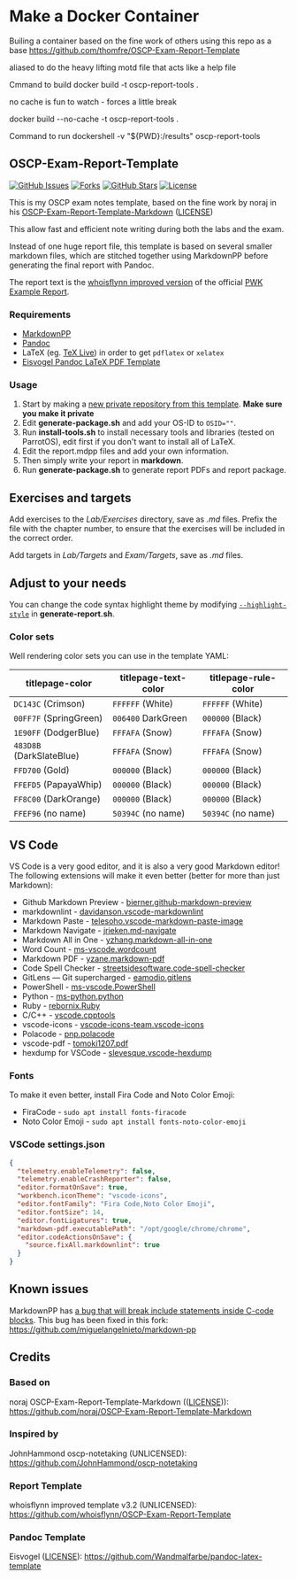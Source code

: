 # Make a Docker Container 

Builing a container based on the fine work of others using this repo as a base https://github.com/thomfre/OSCP-Exam-Report-Template

aliased to do the heavy lifting 
motd file that acts like a help file

Cmmand to build
docker build -t oscp-report-tools .

no cache is fun to watch - forces a little break  

docker build --no-cache -t oscp-report-tools .

Command to run 
dockershell -v "${PWD}:/results" oscp-report-tools 


## OSCP-Exam-Report-Template

[![GitHub Issues](https://img.shields.io/github/issues/thomfre/OSCP-Exam-Report-Template)](https://github.com/thomfre/OSCP-Exam-Report-Template/issues)
[![Forks](https://img.shields.io/github/forks/thomfre/OSCP-Exam-Report-Template)](https://github.com/thomfre/OSCP-Exam-Report-Template/network/members)
[![GitHub Stars](https://img.shields.io/github/stars/thomfre/OSCP-Exam-Report-Template)](https://github.com/thomfre/OSCP-Exam-Report-Template/stargazers)
[![License](https://img.shields.io/github/license/thomfre/OSCP-Exam-Report-Template?v=2)](https://github.com/thomfre/OSCP-Exam-Report-Template/blob/master/LICENSE)

This is my OSCP exam notes template, based on the fine work by noraj in his [OSCP-Exam-Report-Template-Markdown](https://github.com/noraj/OSCP-Exam-Report-Template-Markdown) ([LICENSE](https://github.com/noraj/OSCP-Exam-Report-Template-Markdown/blob/master/LICENSE))

This allow fast and efficient note writing during both the labs and the exam.

Instead of one huge report file, this template is based on several smaller markdown files, which are stitched together using MarkdownPP before generating the final report with Pandoc.

The report text is the [whoisflynn improved version](https://github.com/whoisflynn/OSCP-Exam-Report-Template) of the official [PWK Example Report](https://www.offensive-security.com/pwk-online/PWK-Example-Report-v1.pdf).

### Requirements

- [MarkdownPP](https://github.com/jreese/markdown-pp)
- [Pandoc](https://pandoc.org/installing.html)
- LaTeX (eg. [TeX Live](http://www.tug.org/texlive/)) in order to get `pdflatex` or `xelatex`
- [Eisvogel Pandoc LaTeX PDF Template](https://github.com/Wandmalfarbe/pandoc-latex-template#installation)

### Usage

1. Start by making a [new private repository from this template](https://github.com/thomfre/OSCP-Exam-Report-Template/generate). **Make sure you make it private**
2. Edit **generate-package.sh** and add your OS-ID to `OSID=""`.
3. Run **install-tools.sh** to install necessary tools and libraries (tested on ParrotOS), edit first if you don't want to install all of LaTeX.
4. Edit the report.mdpp files and add your own information.
5. Then simply write your report in **markdown**.
6. Run **generate-package.sh** to generate report PDFs and report package.

## Exercises and targets

Add exercises to the _Lab/Exercises_ directory, save as _.md_ files. Prefix the file with the chapter number, to ensure that the exercises will be included in the correct order.

Add targets in _Lab/Targets_ and _Exam/Targets_, save as _.md_ files.

## Adjust to your needs

You can change the code syntax highlight theme by modifying [`--highlight-style`](https://pandoc.org/MANUAL.html#option--highlight-style) in **generate-report.sh**.

### Color sets

Well rendering color sets you can use in the template YAML:

| titlepage-color          | titlepage-text-color | titlepage-rule-color |
| ------------------------ | -------------------- | -------------------- |
| `DC143C` (Crimson)       | `FFFFFF` (White)     | `FFFFFF` (White)     |
| `00FF7F` (SpringGreen)   | `006400` DarkGreen   | `000000` (Black)     |
| `1E90FF` (DodgerBlue)    | `FFFAFA` (Snow)      | `FFFAFA` (Snow)      |
| `483D8B` (DarkSlateBlue) | `FFFAFA` (Snow)      | `FFFAFA` (Snow)      |
| `FFD700` (Gold)          | `000000` (Black)     | `000000` (Black)     |
| `FFEFD5` (PapayaWhip)    | `000000` (Black)     | `000000` (Black)     |
| `FF8C00` (DarkOrange)    | `000000` (Black)     | `000000` (Black)     |
| `FFEF96` (no name)       | `50394C` (no name)   | `50394C` (no name)   |

## VS Code

VS Code is a very good editor, and it is also a very good Markdown editor! The following extensions will make it even better (better for more than just Markdown):

- Github Markdown Preview - [bierner.github-markdown-preview](https://marketplace.visualstudio.com/items?itemName=bierner.github-markdown-preview)
- markdownlint - [davidanson.vscode-markdownlint](https://marketplace.visualstudio.com/items?itemName=DavidAnson.vscode-markdownlint)
- Markdown Paste - [telesoho.vscode-markdown-paste-image](https://marketplace.visualstudio.com/items?itemName=telesoho.vscode-markdown-paste-image)
- Markdown Navigate - [jrieken.md-navigate](https://marketplace.visualstudio.com/items?itemName=jrieken.md-navigate)
- Markdown All in One - [yzhang.markdown-all-in-one](https://marketplace.visualstudio.com/items?itemName=yzhang.markdown-all-in-one)
- Word Count - [ms-vscode.wordcount](https://marketplace.visualstudio.com/items?itemName=ms-vscode.wordcount)
- Markdown PDF - [yzane.markdown-pdf](https://marketplace.visualstudio.com/items?itemName=yzane.markdown-pdf)
- Code Spell Checker - [streetsidesoftware.code-spell-checker](https://marketplace.visualstudio.com/items?itemName=streetsidesoftware.code-spell-checker)
- GitLens — Git supercharged - [eamodio.gitlens](https://marketplace.visualstudio.com/items?itemName=eamodio.gitlens)
- PowerShell - [ms-vscode.PowerShell](https://marketplace.visualstudio.com/items?itemName=ms-vscode.PowerShell)
- Python - [ms-python.python](https://marketplace.visualstudio.com/items?itemName=ms-python.python)
- Ruby - [rebornix.Ruby](https://marketplace.visualstudio.com/items?itemName=rebornix.Ruby)
- C/C++ - [vscode.cpptools](https://marketplace.visualstudio.com/items?itemName=ms-vscode.cpptools)
- vscode-icons - [vscode-icons-team.vscode-icons](https://marketplace.visualstudio.com/items?itemName=vscode-icons-team.vscode-icons)
- Polacode - [pnp.polacode](https://marketplace.visualstudio.com/items?itemName=pnp.polacode)
- vscode-pdf - [tomoki1207.pdf](https://marketplace.visualstudio.com/items?itemName=tomoki1207.pdf)
- hexdump for VSCode - [slevesque.vscode-hexdump](https://marketplace.visualstudio.com/items?itemName=slevesque.vscode-hexdump)

### Fonts

To make it even better, install Fira Code and Noto Color Emoji:

- FiraCode - `sudo apt install fonts-firacode`
- Noto Color Emoji - `sudo apt install fonts-noto-color-emoji`

### VSCode settings.json

```json
{
  "telemetry.enableTelemetry": false,
  "telemetry.enableCrashReporter": false,
  "editor.formatOnSave": true,
  "workbench.iconTheme": "vscode-icons",
  "editor.fontFamily": "Fira Code,Noto Color Emoji",
  "editor.fontSize": 14,
  "editor.fontLigatures": true,
  "markdown-pdf.executablePath": "/opt/google/chrome/chrome",
  "editor.codeActionsOnSave": {
    "source.fixAll.markdownlint": true
  }
}
```

## Known issues

MarkdownPP has [a bug that will break include statements inside C-code blocks](https://github.com/thomfre/OSCP-Exam-Report-Template/issues/6). This bug has been fixed in this fork: https://github.com/miguelangelnieto/markdown-pp

## Credits

### Based on  

noraj OSCP-Exam-Report-Template-Markdown (([LICENSE](https://github.com/noraj/OSCP-Exam-Report-Template-Markdown/blob/master/LICENSE))): <https://github.com/noraj/OSCP-Exam-Report-Template-Markdown>

### Inspired by

JohnHammond oscp-notetaking (UNLICENSED): <https://github.com/JohnHammond/oscp-notetaking>

### Report Template

whoisflynn improved template v3.2 (UNLICENSED): <https://github.com/whoisflynn/OSCP-Exam-Report-Template>

### Pandoc Template

Eisvogel ([LICENSE](https://github.com/Wandmalfarbe/pandoc-latex-template/blob/master/LICENSE)): <https://github.com/Wandmalfarbe/pandoc-latex-template>
